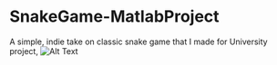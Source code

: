 # SnakeGame-MatlabProject
A simple, indie take on classic snake game that I made for University project,
![Alt Text](https://gcdnb.pbrd.co/images/0yg0uRvjEEJP.png?o=1)
